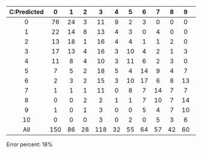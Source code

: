 | C:Predicted | 0 | 1 | 2 | 3 | 4 | 5 | 6 | 7 | 8 | 9 | 10 | All |
|:---:|:---:|:---:|:---:|:---:|:---:|:---:|:---:|:---:|:---:|:---:|:---:|:---:|
| 0 | 76 | 24 | 3 | 11 | 9 | 2 | 3 | 0 | 0 | 0 | 0 | 128 |
| 1 | 22 | 14 | 8 | 13 | 4 | 3 | 0 | 4 | 0 | 0 | 0 | 68 |
| 2 | 13 | 18 | 1 | 16 | 4 | 4 | 1 | 1 | 2 | 0 | 0 | 60 |
| 3 | 17 | 13 | 4 | 16 | 3 | 10 | 4 | 2 | 1 | 3 | 1 | 74 |
| 4 | 11 | 8 | 4 | 10 | 3 | 11 | 6 | 2 | 3 | 0 | 0 | 58 |
| 5 | 7 | 5 | 2 | 18 | 5 | 4 | 14 | 9 | 4 | 7 | 0 | 75 |
| 6 | 2 | 3 | 2 | 15 | 3 | 10 | 17 | 6 | 8 | 13 | 2 | 81 |
| 7 | 1 | 1 | 1 | 11 | 0 | 8 | 7 | 14 | 7 | 7 | 2 | 59 |
| 8 | 0 | 0 | 2 | 2 | 1 | 1 | 7 | 10 | 7 | 14 | 1 | 45 |
| 9 | 1 | 0 | 1 | 3 | 0 | 0 | 5 | 4 | 7 | 10 | 1 | 32 |
| 10 | 0 | 0 | 0 | 3 | 0 | 2 | 0 | 5 | 3 | 6 | 1 | 20 |
| All | 150 | 86 | 28 | 118 | 32 | 55 | 64 | 57 | 42 | 60 | 8 | 700 |

Error percent:	18%
